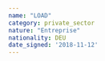 ```yaml
---
name: "LOAD"
category: private_sector
nature: "Entreprise"
nationality: DEU
date_signed: '2018-11-12'
---
```

    